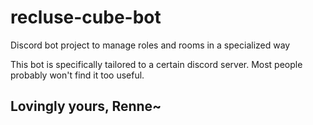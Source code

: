 # recluse-cube-bot
Discord bot project to manage roles and rooms in a specialized way

This bot is specifically tailored to a certain discord server. Most people probably won't find it too useful.

## Lovingly yours, Renne~